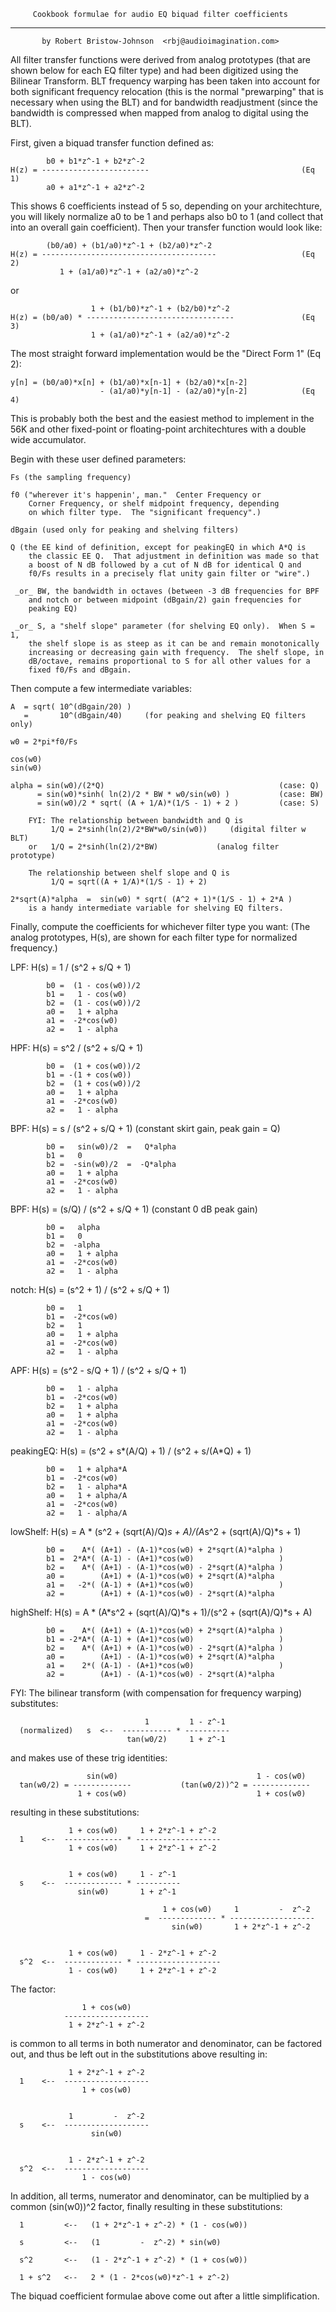          Cookbook formulae for audio EQ biquad filter coefficients
----------------------------------------------------------------------------
           by Robert Bristow-Johnson  <rbj@audioimagination.com>


All filter transfer functions were derived from analog prototypes (that
are shown below for each EQ filter type) and had been digitized using the
Bilinear Transform.  BLT frequency warping has been taken into account for
both significant frequency relocation (this is the normal "prewarping" that
is necessary when using the BLT) and for bandwidth readjustment (since the
bandwidth is compressed when mapped from analog to digital using the BLT).

First, given a biquad transfer function defined as:

            b0 + b1*z^-1 + b2*z^-2
    H(z) = ------------------------                                  (Eq 1)
            a0 + a1*z^-1 + a2*z^-2

This shows 6 coefficients instead of 5 so, depending on your architechture,
you will likely normalize a0 to be 1 and perhaps also b0 to 1 (and collect
that into an overall gain coefficient).  Then your transfer function would
look like:

            (b0/a0) + (b1/a0)*z^-1 + (b2/a0)*z^-2
    H(z) = ---------------------------------------                   (Eq 2)
               1 + (a1/a0)*z^-1 + (a2/a0)*z^-2

or

                      1 + (b1/b0)*z^-1 + (b2/b0)*z^-2
    H(z) = (b0/a0) * ---------------------------------               (Eq 3)
                      1 + (a1/a0)*z^-1 + (a2/a0)*z^-2


The most straight forward implementation would be the "Direct Form 1"
(Eq 2):

    y[n] = (b0/a0)*x[n] + (b1/a0)*x[n-1] + (b2/a0)*x[n-2]
                        - (a1/a0)*y[n-1] - (a2/a0)*y[n-2]            (Eq 4)

This is probably both the best and the easiest method to implement in the
56K and other fixed-point or floating-point architechtures with a double
wide accumulator.



Begin with these user defined parameters:

    Fs (the sampling frequency)

    f0 ("wherever it's happenin', man."  Center Frequency or
        Corner Frequency, or shelf midpoint frequency, depending
        on which filter type.  The "significant frequency".)

    dBgain (used only for peaking and shelving filters)

    Q (the EE kind of definition, except for peakingEQ in which A*Q is
        the classic EE Q.  That adjustment in definition was made so that
        a boost of N dB followed by a cut of N dB for identical Q and
        f0/Fs results in a precisely flat unity gain filter or "wire".)

     _or_ BW, the bandwidth in octaves (between -3 dB frequencies for BPF
        and notch or between midpoint (dBgain/2) gain frequencies for
        peaking EQ)

     _or_ S, a "shelf slope" parameter (for shelving EQ only).  When S = 1,
        the shelf slope is as steep as it can be and remain monotonically
        increasing or decreasing gain with frequency.  The shelf slope, in
        dB/octave, remains proportional to S for all other values for a
        fixed f0/Fs and dBgain.



Then compute a few intermediate variables:

    A  = sqrt( 10^(dBgain/20) )
       =       10^(dBgain/40)     (for peaking and shelving EQ filters only)

    w0 = 2*pi*f0/Fs

    cos(w0)
    sin(w0)

    alpha = sin(w0)/(2*Q)                                       (case: Q)
          = sin(w0)*sinh( ln(2)/2 * BW * w0/sin(w0) )           (case: BW)
          = sin(w0)/2 * sqrt( (A + 1/A)*(1/S - 1) + 2 )         (case: S)

        FYI: The relationship between bandwidth and Q is
             1/Q = 2*sinh(ln(2)/2*BW*w0/sin(w0))     (digital filter w BLT)
        or   1/Q = 2*sinh(ln(2)/2*BW)             (analog filter prototype)

        The relationship between shelf slope and Q is
             1/Q = sqrt((A + 1/A)*(1/S - 1) + 2)

    2*sqrt(A)*alpha  =  sin(w0) * sqrt( (A^2 + 1)*(1/S - 1) + 2*A )
        is a handy intermediate variable for shelving EQ filters.


Finally, compute the coefficients for whichever filter type you want:
   (The analog prototypes, H(s), are shown for each filter
        type for normalized frequency.)


LPF:        H(s) = 1 / (s^2 + s/Q + 1)

            b0 =  (1 - cos(w0))/2
            b1 =   1 - cos(w0)
            b2 =  (1 - cos(w0))/2
            a0 =   1 + alpha
            a1 =  -2*cos(w0)
            a2 =   1 - alpha



HPF:        H(s) = s^2 / (s^2 + s/Q + 1)

            b0 =  (1 + cos(w0))/2
            b1 = -(1 + cos(w0))
            b2 =  (1 + cos(w0))/2
            a0 =   1 + alpha
            a1 =  -2*cos(w0)
            a2 =   1 - alpha



BPF:        H(s) = s / (s^2 + s/Q + 1)  (constant skirt gain, peak gain = Q)

            b0 =   sin(w0)/2  =   Q*alpha
            b1 =   0
            b2 =  -sin(w0)/2  =  -Q*alpha
            a0 =   1 + alpha
            a1 =  -2*cos(w0)
            a2 =   1 - alpha


BPF:        H(s) = (s/Q) / (s^2 + s/Q + 1)      (constant 0 dB peak gain)

            b0 =   alpha
            b1 =   0
            b2 =  -alpha
            a0 =   1 + alpha
            a1 =  -2*cos(w0)
            a2 =   1 - alpha



notch:      H(s) = (s^2 + 1) / (s^2 + s/Q + 1)

            b0 =   1
            b1 =  -2*cos(w0)
            b2 =   1
            a0 =   1 + alpha
            a1 =  -2*cos(w0)
            a2 =   1 - alpha



APF:        H(s) = (s^2 - s/Q + 1) / (s^2 + s/Q + 1)

            b0 =   1 - alpha
            b1 =  -2*cos(w0)
            b2 =   1 + alpha
            a0 =   1 + alpha
            a1 =  -2*cos(w0)
            a2 =   1 - alpha



peakingEQ:  H(s) = (s^2 + s*(A/Q) + 1) / (s^2 + s/(A*Q) + 1)

            b0 =   1 + alpha*A
            b1 =  -2*cos(w0)
            b2 =   1 - alpha*A
            a0 =   1 + alpha/A
            a1 =  -2*cos(w0)
            a2 =   1 - alpha/A



lowShelf: H(s) = A * (s^2 + (sqrt(A)/Q)*s + A)/(A*s^2 + (sqrt(A)/Q)*s + 1)

            b0 =    A*( (A+1) - (A-1)*cos(w0) + 2*sqrt(A)*alpha )
            b1 =  2*A*( (A-1) - (A+1)*cos(w0)                   )
            b2 =    A*( (A+1) - (A-1)*cos(w0) - 2*sqrt(A)*alpha )
            a0 =        (A+1) + (A-1)*cos(w0) + 2*sqrt(A)*alpha
            a1 =   -2*( (A-1) + (A+1)*cos(w0)                   )
            a2 =        (A+1) + (A-1)*cos(w0) - 2*sqrt(A)*alpha



highShelf: H(s) = A * (A*s^2 + (sqrt(A)/Q)*s + 1)/(s^2 + (sqrt(A)/Q)*s + A)

            b0 =    A*( (A+1) + (A-1)*cos(w0) + 2*sqrt(A)*alpha )
            b1 = -2*A*( (A-1) + (A+1)*cos(w0)                   )
            b2 =    A*( (A+1) + (A-1)*cos(w0) - 2*sqrt(A)*alpha )
            a0 =        (A+1) - (A-1)*cos(w0) + 2*sqrt(A)*alpha
            a1 =    2*( (A-1) - (A+1)*cos(w0)                   )
            a2 =        (A+1) - (A-1)*cos(w0) - 2*sqrt(A)*alpha





FYI:   The bilinear transform (with compensation for frequency warping)
substitutes:

                                  1         1 - z^-1
      (normalized)   s  <--  ----------- * ----------
                              tan(w0/2)     1 + z^-1

   and makes use of these trig identities:

                     sin(w0)                               1 - cos(w0)
      tan(w0/2) = -------------           (tan(w0/2))^2 = -------------
                   1 + cos(w0)                             1 + cos(w0)


   resulting in these substitutions:


                 1 + cos(w0)     1 + 2*z^-1 + z^-2
      1    <--  ------------- * -------------------
                 1 + cos(w0)     1 + 2*z^-1 + z^-2


                 1 + cos(w0)     1 - z^-1
      s    <--  ------------- * ----------
                   sin(w0)       1 + z^-1

                                      1 + cos(w0)     1         -  z^-2
                                  =  ------------- * -------------------
                                        sin(w0)       1 + 2*z^-1 + z^-2


                 1 + cos(w0)     1 - 2*z^-1 + z^-2
      s^2  <--  ------------- * -------------------
                 1 - cos(w0)     1 + 2*z^-1 + z^-2


   The factor:

                    1 + cos(w0)
                -------------------
                 1 + 2*z^-1 + z^-2

   is common to all terms in both numerator and denominator, can be factored
   out, and thus be left out in the substitutions above resulting in:


                 1 + 2*z^-1 + z^-2
      1    <--  -------------------
                    1 + cos(w0)


                 1         -  z^-2
      s    <--  -------------------
                      sin(w0)


                 1 - 2*z^-1 + z^-2
      s^2  <--  -------------------
                    1 - cos(w0)


   In addition, all terms, numerator and denominator, can be multiplied by a
   common (sin(w0))^2 factor, finally resulting in these substitutions:


      1         <--   (1 + 2*z^-1 + z^-2) * (1 - cos(w0))

      s         <--   (1         -  z^-2) * sin(w0)

      s^2       <--   (1 - 2*z^-1 + z^-2) * (1 + cos(w0))

      1 + s^2   <--   2 * (1 - 2*cos(w0)*z^-1 + z^-2)


   The biquad coefficient formulae above come out after a little
   simplification.
